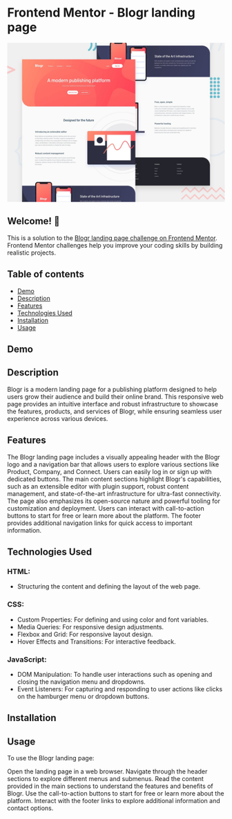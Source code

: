# Frontend Mentor - Blogr landing page

![Design preview for the Blogr landing page coding challenge](./design/desktop-preview.jpg)

## Welcome! 👋

This is a solution to the [Blogr landing page challenge on Frontend Mentor](https://www.frontendmentor.io/challenges/blogr-landing-page-EX2RLAApP). Frontend Mentor challenges help you improve your coding skills by building realistic projects.

## Table of contents

- [Demo](#demo)
- [Description](#description)
- [Features](#features)
- [Technologies Used](#technologies-used)
- [Installation](#installation)
- [Usage](#usage)


## Demo

## Description

Blogr is a modern landing page for a publishing platform designed to help users grow their audience and build their online brand. This responsive web page provides an intuitive interface and robust infrastructure to showcase the features, products, and services of Blogr, while ensuring seamless user experience across various devices.

## Features

The Blogr landing page includes a visually appealing header with the Blogr logo and a navigation bar that allows users to explore various sections like Product, Company, and Connect. Users can easily log in or sign up with dedicated buttons. The main content sections highlight Blogr's capabilities, such as an extensible editor with plugin support, robust content management, and state-of-the-art infrastructure for ultra-fast connectivity. The page also emphasizes its open-source nature and powerful tooling for customization and deployment. Users can interact with call-to-action buttons to start for free or learn more about the platform. The footer provides additional navigation links for quick access to important information.

## Technologies Used

### HTML:

- Structuring the content and defining the layout of the web page.

### CSS:

- Custom Properties: For defining and using color and font variables.
- Media Queries: For responsive design adjustments.
- Flexbox and Grid: For responsive layout design.
- Hover Effects and Transitions: For interactive feedback.

### JavaScript:

- DOM Manipulation: To handle user interactions such as opening and closing the navigation menu and dropdowns.
- Event Listeners: For capturing and responding to user actions like clicks on the hamburger menu or dropdown buttons.

## Installation

## Usage

To use the Blogr landing page:

Open the landing page in a web browser.
Navigate through the header sections to explore different menus and submenus.
Read the content provided in the main sections to understand the features and benefits of Blogr.
Use the call-to-action buttons to start for free or learn more about the platform.
Interact with the footer links to explore additional information and contact options.
